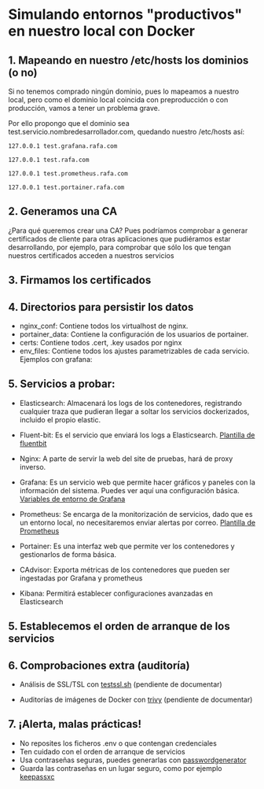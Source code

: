 # Simulando entornos "productivos" en nuestro local con Docker

## 1. Mapeando en nuestro /etc/hosts los dominios (o no)
Si no tenemos comprado ningún dominio, pues lo mapeamos a nuestro local, pero como el dominio local coincida con preproducción o con producción, vamos a tener un problema grave.

Por ello propongo que el dominio sea test.servicio.nombredesarrollador.com, quedando nuestro /etc/hosts así:

    127.0.0.1 test.grafana.rafa.com

    127.0.0.1 test.rafa.com

    127.0.0.1 test.prometheus.rafa.com

    127.0.0.1 test.portainer.rafa.com

## 2. Generamos una CA
¿Para qué queremos crear una CA? Pues podríamos comprobar a generar certificados de cliente para otras aplicaciones que pudiéramos estar desarrollando, por ejemplo, para comprobar que sólo los que tengan nuestros certificados acceden a nuestros servicios

## 3. Firmamos los certificados

## 4. Directorios para persistir los datos
- nginx_conf: Contiene todos los virtualhost de nginx.
- portainer_data: Contiene la configuración de los usuarios de portainer.
- certs: Contiene todos .cert, .key usados por nginx
- env_files: Contiene todos los ajustes parametrizables de cada servicio. Ejemplos con grafana:


## 5. Servicios a probar:
- Elasticsearch: Almacenará los logs de los contenedores, registrando cualquier traza que pudieran llegar a soltar los servicios dockerizados, incluido el propio elastic.

- Fluent-bit: Es el servicio que enviará los logs a Elasticsearch. [Plantilla de fluentbit](docs/fluent-bit.md)

- Nginx: A parte de servir la web del site de pruebas, hará de proxy inverso.

- Grafana: Es un servicio web que permite hacer gráficos y paneles con la información del sistema. Puedes ver aquí una    configuración básica. [Variables de entorno de Grafana](docs/grafana.md)

- Prometheus: Se encarga de la monitorización de servicios, dado que es un entorno local, no necesitaremos enviar alertas por correo. [Plantilla de Prometheus](docs/prometheus.md)

- Portainer: Es una interfaz web que permite ver los contenedores y gestionarlos de forma básica.

- CAdvisor: Exporta métricas de los contenedores que pueden ser ingestadas por Grafana y prometheus

- Kibana: Permitirá establecer configuraciones avanzadas en Elasticsearch

## 5. Establecemos el orden de arranque de los servicios

## 6. Comprobaciones extra (auditoría)
- Análisis de SSL/TSL con [testssl.sh](https://github.com/drwetter/testssl.sh)
    (pendiente de documentar)

- Auditorías de imágenes de Docker con [trivy](https://github.com/aquasecurity/trivy)
    (pendiente de documentar)

## 7. ¡Alerta, malas prácticas!
  - No reposites los ficheros .env o que contengan credenciales
  - Ten cuidado con el orden de arranque de servicios
  - Usa contraseñas seguras, puedes generarlas con [passwordgenerator](https://passwordsgenerator.net/)
  - Guarda las contraseñas en un lugar seguro, como por ejemplo [keepassxc](https://keepassxc.org/project/)
